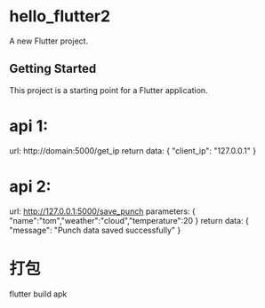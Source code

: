 # hello_flutter2

A new Flutter project.

## Getting Started

This project is a starting point for a Flutter application.


# api 1:
url: http://domain:5000/get_ip
return data:
{
  "client_ip": "127.0.0.1"
}
# api 2:
url: http://127.0.0.1:5000/save_punch
parameters:
{
    "name":"tom","weather":"cloud","temperature":20
}
return data: 
{
    "message": "Punch data saved successfully"
}


# 打包
flutter build apk